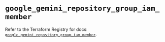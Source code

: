 # `google_gemini_repository_group_iam_member`

Refer to the Terraform Registry for docs: [`google_gemini_repository_group_iam_member`](https://registry.terraform.io/providers/hashicorp/google-beta/6.39.0/docs/resources/google_gemini_repository_group_iam_member).
